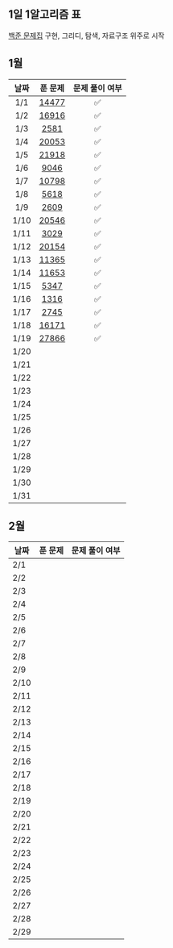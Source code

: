 ## 1일 1알고리즘 표

[백준 문제집](https://github.com/tony9402/baekjoon?tab=readme-ov-file) 구현, 그리디, 탐색, 자료구조 위주로 시작

## 1월

|  날짜  |                      푼 문제                      | 문제 풀이 여부 |
|:----:|:----------------------------------------------:|:--------:|
| 1/1  | [14477](https://www.acmicpc.net/problem/14467) |    ✅     |
| 1/2  | [16916](https://www.acmicpc.net/problem/16916) |    ✅     |
| 1/3  |  [2581](https://www.acmicpc.net/problem/2581)  |    ✅     |
| 1/4  | [20053](https://www.acmicpc.net/problem/20053) |    ✅     |
| 1/5  | [21918](https://www.acmicpc.net/problem/21918) |    ✅     |
| 1/6  |  [9046](https://www.acmicpc.net/problem/9046)  |    ✅     |
| 1/7  | [10798](https://www.acmicpc.net/problem/10798) |    ✅     |
| 1/8  |  [5618](https://www.acmicpc.net/problem/5618)  |    ✅     |
| 1/9  |  [2609](https://www.acmicpc.net/problem/2609)  |    ✅     |
| 1/10 | [20546](https://www.acmicpc.net/problem/20546) |    ✅     |
| 1/11 |  [3029](https://www.acmicpc.net/problem/3029)  |    ✅     |
| 1/12 | [20154](https://www.acmicpc.net/problem/20154) |    ✅     |
| 1/13 | [11365](https://www.acmicpc.net/problem/11365) |    ✅     |
| 1/14 | [11653](https://www.acmicpc.net/problem/11653) |    ✅     |
| 1/15 |  [5347](https://www.acmicpc.net/problem/5347)  |    ✅     |
| 1/16 |  [1316](https://www.acmicpc.net/problem/1316)  |    ✅     |
| 1/17 |  [2745](https://www.acmicpc.net/problem/2745)  |    ✅     |
| 1/18 | [16171](https://www.acmicpc.net/problem/16171) |    ✅     |
| 1/19 | [27866](https://www.acmicpc.net/problem/27866) |    ✅     |
| 1/20 |                                                |          |
| 1/21 |                                                |          |
| 1/22 |                                                |          |
| 1/23 |                                                |          |
| 1/24 |                                                |          |
| 1/25 |                                                |          |
| 1/26 |                                                |          |
| 1/27 |                                                |          |
| 1/28 |                                                |          |
| 1/29 |                                                |          |
| 1/30 |                                                |          |
| 1/31 |                                                |          |

## 2월

| 날짜 | 푼 문제 | 문제 풀이 여부 |
| ---- | ------- | -------------- |
| 2/1  |         |                |
| 2/2  |         |                |
| 2/3  |         |                |
| 2/4  |         |                |
| 2/5  |         |                |
| 2/6  |         |                |
| 2/7  |         |                |
| 2/8  |         |                |
| 2/9  |         |                |
| 2/10 |         |                |
| 2/11 |         |                |
| 2/12 |         |                |
| 2/13 |         |                |
| 2/14 |         |                |
| 2/15 |         |                |
| 2/16 |         |                |
| 2/17 |         |                |
| 2/18 |         |                |
| 2/19 |         |                |
| 2/20 |         |                |
| 2/21 |         |                |
| 2/22 |         |                |
| 2/23 |         |                |
| 2/24 |         |                |
| 2/25 |         |                |
| 2/26 |         |                |
| 2/27 |         |                |
| 2/28 |         |                |
| 2/29 |         |                |
